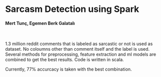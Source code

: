 # Sarcasm Detection using Spark
#### Mert Tunç, Egemen Berk Galatalı

<br/> 

1.3 million reddit comments that is labeled as sarcastic or not is used as dataset. 
No coloumns other than comment itself and the label is used.
Several methods for preprocessing, feature extraction and ml models are combined to get the best results.
Code is written in scala.

Currently, 77% accurcacy is taken with the best combination.

